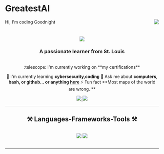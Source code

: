 # GreatestAI
Hi, I'm coding
Goodnight
<img align="right" src="https://visitor-badge.laobi.icu/badge?page_id=Aingargiola.Aingargiola" />
<h1 align="center">
    <img src="https://readme-typing-svg.herokuapp.com/?font=Righteous&size=35&center=true&vCenter=true&width=500&height=70&duration=4000&lines=Hi+There!+:wave:;+I'm+Ashley+Williams!;" />
</h1><h3 align="center">A passionate learner from St. Louis</h3>
<br/>
<div align="center">
 :telescope: I'm currently working on **my certifications**
 
 🌱 I'm currently learning **cybersecurity,coding**
💬 Ask me about **computers, bash, or github... or anything [here](https://github.com/jesuislela)**
⚡ Fun fact **Most maps of the world are wrong. **
 </div><div align="center"> 
  <a href="mailto:aingargiola8@gmail.com">
    <img src="https://img.shields.io/badge/Gmail-333333?style=for-the-badge&logo=gmail&logoColor=red" />
  </a>
  <a href="https://linkedin.com/in/anthony-ingargiola" target="_blank">
    <img src="https://img.shields.io/badge/LinkedIn-0077B5?style=for-the-badge&logo=linkedin&logoColor=white" target="_blank" />
  </a>
  </a>
</div>
 <hr/>
 
<h2 align="center">⚒️ Languages-Frameworks-Tools ⚒️</h2>
<br/>
<div align="center">
    <img src="https://skillicons.dev/icons?i=vscode,github,bash,git" />
    <img src="https://skillicons.dev/icons?i=java,python,mysql" /><br>
</div>
<br/><hr/>
